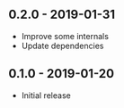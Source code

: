 ## 0.2.0 - 2019-01-31

- Improve some internals
- Update dependencies

## 0.1.0 - 2019-01-20

- Initial release
